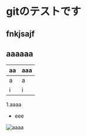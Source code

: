 # gitのテストです
## fnkjsajf
## **aaaaaa**
|aa|aaa
|--|--
|a|a
|i|i

1.aaaa
* eee

![aaaa](C:\Users\k-kato\Desktop\git_test\img\ロゴ.png)

